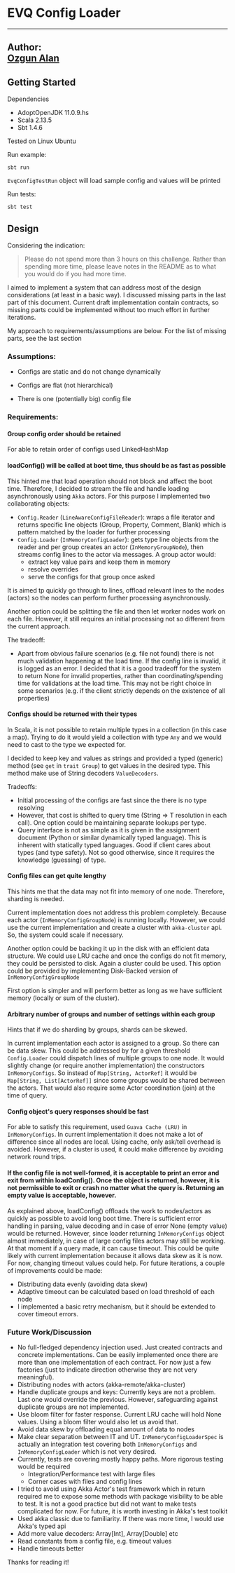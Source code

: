 # EVQ Config Loader

---
Author:  
[Ozgun Alan](mailto:losthimself@gmail.com)
---

## Getting Started

Dependencies
* AdoptOpenJDK 11.0.9.hs
* Scala 2.13.5
* Sbt 1.4.6

Tested on Linux Ubuntu

Run example:
```
sbt run
```
`EvqConfigTestRun` object will load sample config and values will be printed

Run tests:

```
sbt test
```

## Design 

Considering the indication:
>Please do not spend more than 3 hours on this challenge. Rather than spending more
time, please leave notes in the README as to what you would do if you had more time.

I aimed to implement a system that can address most of the design considerations (at least in a basic way). I discussed missing parts in the last part of this document. Current draft implementation contain contracts, so missing parts could be implemented without too much effort in further iterations.

My approach to requirements/assumptions are below. For the list of missing parts, see the last section

### Assumptions:

* Configs are static and do not change dynamically

* Configs are flat (not hierarchical)

* There is one (potentially big) config file


### Requirements:

#### Group config order should be retained
For able to retain order of configs used LinkedHashMap

#### loadConfig() will be called at boot time, thus should be as fast as possible

This hinted me that load operation should not block and affect the boot time. Therefore, I decided to stream the file and handle loading asynchronously using `Akka` actors. For this purpose I implemented two collaborating objects:
* `Config.Reader` (`LineAwareConfigFileReader`): wraps a file iterator and returns specific line objects (Group, Property, Comment, Blank) which is pattern matched by the loader for further processing
* `Config.Loader` (`InMemoryConfigLoader`): gets type line objects from the reader and per group creates an actor (`InMemoryGroupNode`), then streams config lines to the actor via messages. A group actor would:
  * extract key value pairs and keep them in memory
  * resolve overrides
  * serve the configs for that group once asked

It is aimed tp quickly go through to lines, offload relevant lines to the nodes (actors) so the nodes can perform further processing asynchronously.

Another option could be splitting the file and then let worker nodes work on each file. However, it still requires an initial processing not so different from the current approach. 

The tradeoff:
* Apart from obvious failure scenarios (e.g. file not found) there is not much validation happening at the load time. If the config line is invalid, it is logged as an error. I decided that it is a good tradeoff for the system to return None for invalid properties, rather than coordinating/spending time for validations at the load time. This may not be right choice in some scenarios (e.g. if the client strictly depends on the existence of all properties)


#### Configs should be returned with their types 

In Scala, it is not possible to retain multiple types in a collection (in this case a map). Trying to do it would yield a collection with type `Any` and we would need to cast to the type we expected for.

I decided to keep key and values as strings and provided a typed (generic) method (see `get` in `trait Group`) to get values in the desired type. This method make use of String decoders `ValueDecoders`.

Tradeoffs:
* Initial processing of the configs are fast since the there is no type resolving
* However, that cost is shifted to query time (String => T resolution in each call). One option could be maintaining separate lookups per type.
* Query interface is not as simple as it is given in the assignment document (Python or similar dynamically typed language). This is inherent with statically typed languages. Good if client cares about types (and type safety). Not so good otherwise, since it requires the knowledge (guessing) of type. 


#### Config files can get quite lengthy

This hints me that the data may not fit into memory of one node. Therefore, sharding is needed.

Current implementation does not address this problem completely. Because each actor (`InMemoryConfigGroupNode`) is running locally. However, we could use the current implementation and create a cluster with `akka-cluster` api. So, the system could scale if necessary.

Another option could be backing it up in the disk with an efficient data structure. We could use LRU cache and once the configs do not fit memory, they could be persisted to disk. Again a cluster could be used. This option could be provided by implementing Disk-Backed version of `InMemoryConfigGroupNode`

First option is simpler and will perform better as long as we have sufficient memory (locally or sum of the cluster).
  
#### Arbitrary number of groups and number of settings within each group
    
Hints that if we do sharding by groups, shards can be skewed.

In current implementation each actor is assigned to a group. So there can be data skew. This could be addressed by for a given threshold `Config.Loader` could dispatch lines of multiple groups to one node. It would slightly change (or require another implementation) the constructors `InMemoryConfigs`. So instead of `Map[String, ActorRef]` it would be `Map[String, List[ActorRef]]` since some groups would be shared between the actors. That would also require some Actor coordination (join) at the time of query.
  
#### Config object's query responses should be fast

For able to satisfy this requirement, used `Guava Cache (LRU)` in `InMemoryConfigs`. In current implementation it does not make a lot of difference since all nodes are local. Using cache, only ask/tell overhead is avoided. However, if a cluster is used, it could make difference by avoiding network round trips.

#### If the config file is not well-formed, it is acceptable to print an error and exit from within loadConfig(). Once the object is returned, however, it is not permissible to exit or crash no matter what the query is. Returning an empty value is acceptable, however.

As explained above, loadConfig() offloads the work to nodes/actors as quickly as possible to avoid long boot time. There is sufficient error handling in parsing, value decoding and in case of error None (empty value) would be returned. 
However, since loader returning `InMemoryConfigs` object almost immediately, in case of large config files actors may still be working. At that moment if a query made, it can cause timeout.
This could be quite likely with current implementation because it allows data skew as it is now.
For now, changing timeout values could help. For future iterations, a couple of improvements could be made:
* Distributing data evenly (avoiding data skew)
* Adaptive timeout can be calculated based on load threshold of each node
* I implemented a basic retry mechanism, but it should be extended to cover timeout errors.


### Future Work/Discussion

* No full-fledged dependency injection used. Just created contracts and concrete implementations. Can be easily implemented once there are more than one implementation of each contract. For now just a few factories (just to indicate direction otherwise they are not very meaningful).
* Distributing nodes with actors (akka-remote/akka-cluster)
* Handle duplicate groups and keys: Currently keys are not a problem. Last one would override the previous. However, safeguarding against duplicate groups are not implemented.
* Use bloom filter for faster response. Current LRU cache will hold None values. Using a bloom filter would also let us avoid that.
* Avoid data skew by offloading equal amount of data to nodes
* Make clear separation between IT and UT. `InMemoryConfigLoaderSpec` is actually an integration test covering both `InMemoryConfigs` and `InMemoryConfigLoader` which is not very desired.
* Currently, tests are covering mostly happy paths. More rigorous testing would be required
  * Integration/Performance test with large files
  * Corner cases with files and config lines
* I tried to avoid using Akka Actor's test framework which in return required me to expose some methods with package visibility to be able to test. It is not a good practice but did not want to make tests complicated for now. For future, it is worth investing in Akka's test toolkit
* Used akka classic due to familiarity. If there was more time, I would use Akka's typed api
* Add more value decoders: Array[Int], Array[Double] etc
* Read constants from a config file, e.g. timeout values
* Handle timeouts better

Thanks for reading it!